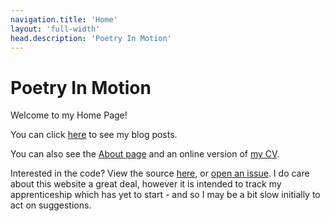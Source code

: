 ```yaml
---
navigation.title: 'Home'
layout: 'full-width'
head.description: 'Poetry In Motion'
---
```

# Poetry In Motion

Welcome to my Home Page!

You can click [here](/posts) to see my blog posts.

You can also see the [About page](/about) and an online version of [my CV](my-cv).

Interested in the code? View the source [here](https://github.com/MrSarno/PoetryInMotion), or [open an issue](https://github.com/MrSarno/PoetryInMotion/issues/new). I do care about this website a great deal, however it is intended to track my apprenticeship which has yet to start - and so I may be a bit slow initially to act on suggestions.